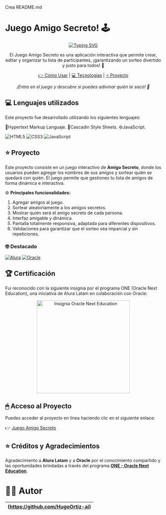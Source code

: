 Crea README.md

# Juego Amigo Secreto! 🕹

<div align="center">
  <a href="https://git.io/typing-svg">
    <img src="https://readme-typing-svg.demolab.com?font=Fira+Code&pause=1000&color=238636&center=true&vCenter=true&repeat=true&width=435&lines=Juego+Amigo+Secreto!+🎁" alt="Typing SVG" />
  </a>
</div>

<p align="center">
  El Juego Amigo Secreto es una aplicación interactiva que permite crear, editar y organizar tu lista de participantes, ¡garantizando un sorteo divertido y justo para todos! 🤩
</p>

<p align="center">
  <a href="#-como-usar">👉 Cómo Usar</a> |
  <a href="#-tecnologias">💻 Tecnologías</a> |
  <a href="#-proyecto">⭐ Proyecto</a>
</p>

<p align="center">
  <i>¡Entra en el juego y descubre si puedes adivinar quién te sacó! 🎯</i>
</p>

## 💻 Lenguajes utilizados

Este proyecto fue desarrollado utilizando los siguientes lenguajes:

🦴Hypertext Markup Languaje.
💅Cascadin Style Sheets.
⚙JavaScript.  

![HTML5](https://img.shields.io/badge/HTML5-E34F26?style=for-the-badge&logo=html5&logoColor=white)
![CSS3](https://img.shields.io/badge/CSS3-1572B6?style=for-the-badge&logo=css3&logoColor=white)
![JavaScript](https://img.shields.io/badge/JavaScript-F7DF1E?style=for-the-badge&logo=javascript&logoColor=black)

## ⭐ Proyecto

Este proyecto consiste en un juego interactivo de **Amigo Secreto**, donde los usuarios pueden agregar los nombres de sus amigos y sortear quién se quedará con quién. El juego permite que gestiones tu lista de amigos de forma dinámica e interactiva.

⚙ **Principales funcionalidades:**
1. Agregar amigos al juego.
2. Sortear aleatoriamente a los amigos secretos.
3. Mostrar quién será el amigo secreto de cada persona.
4. Interfaz amigable y dinámica.
5. Pantalla totalmente responsiva, adaptada para diferentes dispositivos.
6. Validaciones para garantizar que el sorteo sea imparcial y sin repeticiones.

### 🤓 Destacado

[![Alura](https://img.shields.io/badge/Alura-0073CE?style=for-the-badge&logoColor=white)](https://www.alura.com.br/)
[![Oracle](https://img.shields.io/badge/Oracle-FF0000?style=for-the-badge&logoColor=white)](https://www.oracle.com/br/)

## 🏆 Certificación

Fui reconocido con la siguiente insignia por el programa ONE (Oracle Next Education), una iniciativa de Alura Latam en colaboración con Oracle:

<p align="center">
  <img src="" alt="Insignia Oracle Next Education" width="300">
</p>

## 🖱 Acceso al Proyecto

Puedes acceder al proyecto en línea haciendo clic en el siguiente enlace:

👉 [Juego Amigo Secreto](https://hugoortiz-ai.github.io/challenge-amigo-secreto-heoa/)

## ⭐ Créditos y Agradecimientos

Agradecimiento a **Alura Latam** y a **Oracle** por el conocimiento compartido y las oportunidades brindadas a través del programa **<a href="https://www.oracle.com/br/education/oracle-next-education/">ONE - Oracle Next Education</a>**.

# 👨‍🎓 Autor

| (https://github.com/HugoOrtiz-ai) |
| :---: |

